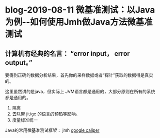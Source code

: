 # blog-2019-08-11  微基准测试：以Java为例--如何使用Jmh做Java方法微基准测试

##  计算机有经典的名言： “error input， error output。”
 
 要得到正确的数据分析结果，首先你的采样数据或者“探针”获取的数据得是真实的。
 
 这里虽然讲的是java，但实际上 JVM语言都是通用的，大部分原则在所有的系统都是通用的。
 
 1. 隔离
 2. 去除带 jit/gc 的语言的预热等影响。
 3. 度量标准统一
 
 
 Java的常用微基准测试框架： jmh  [google caliper](https://github.com/google/caliper)
 
 